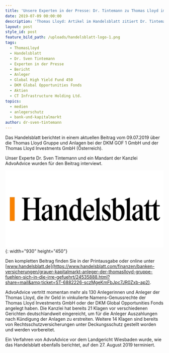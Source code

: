 ```yaml
---
title: 'Unsere Experten in der Presse: Dr. Tintemann zu Thomas Lloyd im Handelsblatt'
date: 2019-07-09 00:00:00
description: 'Thomas Lloyd: Artikel im Handelsblatt zitiert Dr. Tintemann von AdvoAdvice'
layout: post
style_id: post
feature_bild_path: /uploads/handelsblatt-logo-1.png
tags:
  - ThomasLloyd
  - Handelsblatt
  - Dr. Sven Tintemann
  - Experten in der Presse
  - Bericht
  - Anleger
  - Global High Yield Fund 450
  - DKM Global Opportunities Fonds
  - Aktien
  - CT Infrastructure Holding Ltd.
topics:
  - medien
  - anlegerschutz
  - bank-und-kapitalmarkt
author: dr-sven-tintemann
---
```


Das Handelsblatt berichtet in einem aktuellen Beitrag vom 09.07.2019 &uuml;ber die Thomas Lloyd Gruppe und Anlagen bei der DKM GOF 1 GmbH und der Thomas Lloyd Investments GmbH (Österreich).

Unser Experte Dr. Sven Tintemann und ein Mandant der Kanzlei AdvoAdvice wurden f&uuml;r den Beitrag interviewt.

![](/uploads/handelsblatt-logo-1.png){: width="930" height="450"}

Den kompletten Beitrag finden Sie in der Printausgabe oder online unter [www.handelsblatt.de](https://www.handelsblatt.com/finanzen/banken-versicherungen/grauer-kapitalmarkt-anleger-der-thomaslloyd-gruppe-fuehlen-sich-in-die-irre-gefuehrt/24535888.html?share=mail&amp;ticket=ST-6882226-sczMgeKmFbJpc7JR0Zxb-ap2).

AdvoAdvice vertritt momentan mehr als 130 Anlegerinnen und Anleger der Thomas Lloyd, die ihr Geld in vinkulierte Namens-Genussrechte der Thomas Lloyd Investments GmbH oder der DKM Global Opportunities Fonds angelegt haben. Die Kanzlei hat bereits 21 Klagen vor verschiedenen Gerichten deutschlandweit eingereicht, um f&uuml;r die Anleger Auszahlungen nach K&uuml;ndigung der Anlagen zu erstreiten. Weitere 14 Klagen sind bereits von Rechtsschutzversicherungen unter Deckungsschutz gestellt worden und werden vorbereitet.

Ein Verfahren von AdvoAdvice vor dem Landgericht Wiesbaden wurde, wie das Handelsblatt ebenfalls berichtet, auf den 27. August 2019 terminiert.

&nbsp;
